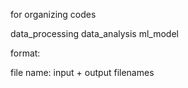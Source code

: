 for organizing codes


data_processing
data_analysis
ml_model


format:
  
file name: input + output filenames

